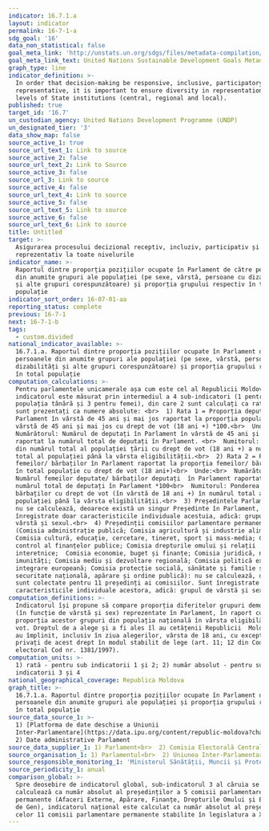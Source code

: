 ```yaml
---
indicator: 16.7.1.a
layout: indicator
permalink: 16-7-1-a
sdg_goal: '16'
data_non_statistical: false
goal_meta_link: 'http://unstats.un.org/sdgs/files/metadata-compilation/Metadata-Goal-16.pdf'
goal_meta_link_text: United Nations Sustainable Development Goals Metadata (PDF 4.0 MB)
graph_type: line
indicator_definition: >-
  In order that decision-making be responsive, inclusive, participatory and
  representative, it is important to ensure diversity in representation at all
  levels of State institutions (central, regional and local).
published: true
target_id: '16.7'
un_custodian_agency: United Nations Development Programme (UNDP)
un_designated_tier: '3'
data_show_map: false
source_active_1: true
source_url_text_1: Link to source
source_active_2: false
source_url_text_2: Link to Source
source_active_3: false
source_url_3: Link to source
source_active_4: false
source_url_text_4: Link to source
source_active_5: false
source_url_text_5: Link to source
source_active_6: false
source_url_text_6: Link to source
title: Untitled
target: >-
  Asigurarea procesului decizional receptiv, incluziv, participativ și
  reprezentativ la toate nivelurile
indicator_name: >-
  Raportul dintre proporția pozițiilor ocupate în Parlament de către persoanele
  din anumite grupuri ale populației (pe sexe, vârstă, persoane cu dizabilități
  și alte grupuri corespunzătoare) și proporția grupului respectiv în total
  populație
indicator_sort_order: 16-07-01-aa
reporting_status: complete
previous: 16-7-1
next: 16-7-1-b
tags:
  - custom.divided
national_indicator_available: >-
  16.7.1.a. Raportul dintre proporția pozițiilor ocupate în Parlament de către
  persoanele din anumite grupuri ale populației (pe sexe, vârstă, persoane cu
  dizabilități și alte grupuri corespunzătoare) și proporția grupului respectiv
  în total populație
computation_calculations: >-
  Pentru parlamentele unicamerale așa cum este cel al Republicii Moldova,
  indicatorul este măsurat prin intermediul a 4 sub-indicatori (1 pentru
  populația tânără și 3 pentru femei), din care 2 sunt calculați ca rate, iar 2
  sunt prezentați ca numere absolute: <br>  1) Rata 1 = Proporția deputaților în
  Parlament în vârstă de 45 ani și mai jos raportat la proporția populației în
  vârstă de 45 ani și mai jos cu drept de vot (18 ani +) *100.<br>  Unde:<br> 
  Numărătorul: Numărul de deputați în Parlament în vârstă de 45 ani și mai jos
  raportat la numărul total de deputați în Parlament. <br>  Numitorul: Scăderea
  din numărul total al populației țării cu drept de vot (18 ani +) a numărului
  total al populației până la vârsta eligibilității.<br>  2) Rata 2 = Proporția
  femeilor/ bărbaților în Parlament raportat la proporția femeilor/ bărbaților
  în total populație cu drept de vot (18 ani+)<br>  Unde:<br>  Numărătorul:
  Numărul femeilor deputate/ bărbaților deputați  în Parlament raportat la
  numărul total de deputați în Parlament *100<br>  Numitorul: Ponderea femeilor/
  bărbaților cu drept de vot (în vârstă de 18 ani +) în numărul total al
  populației până la vârsta eligibilității.<br>  3) Președintele Parlamentului:
  nu se calculează, deoarece există un singur Președinte în Parlament, fiind
  înregistrate doar caracteristicile individuale acestuia, adică: grupul de
  vârstă și sexul.<br>  4) Președinții comisiilor parlamentare permanente
  (Comisia administrație publică; Comisia agricultură și industrie alimentară;
  Comisia cultură, educație, cercetare, tineret, sport și mass-media; Comisia de
  control al finanțelor publice; Comisia drepturile omului și relații
  interetnice;  Comisia economie, buget și finanțe; Comisia juridică, numiri și
  imunități; Comisia mediu și dezvoltare regională; Comisia politică externă și
  integrare europeană; Comisia protecție socială, sănătate și familie și Comisia
  securitate națională, apărare și ordine publică): nu se calculează, deoarece
  sunt colectate pentru 11 președinți ai comisiilor. Sunt înregistrate doar
  caracteristicile individuale acestora, adică: grupul de vârstă și sexul.
computation_definitions: >-
  Indicatorul își propune să compare proporția diferitelor grupuri demografice
  (în funcție de vârstă și sex) reprezentate în Parlament, în raport cu
  proporția acestor grupuri din populația națională în vârsta eligibilă pentru
  vot. Dreptul de a alege și a fi ales îl au cetățenii Republicii  Moldova care
  au împlinit, inclusiv în ziua alegerilor, vârsta de 18 ani, cu excepția celor
  privați de acest drept în modul stabilit de lege (art. 11; 12 din Codul
  electoral Cod nr. 1381/1997).
computation_units: >-
  1) rată - pentru sub indicatorii 1 și 2; 2) număr absolut - pentru sub
  indicatorii 3 și 4
national_geographical_coverage: Republica Moldova
graph_title: >-
  16.7.1.a. Raportul dintre proporția pozițiilor ocupate în Parlament de către
  persoanele din anumite grupuri ale populației și proporția grupului respectiv
  în total populație
source_data_source_1: >-
  1) [Platforma de date deschise a Uniunii
  Inter-Parlamentare](https://data.ipu.org/content/republic-moldova?chamber_id=13501)<br> 
  2) Date administrative Parlament
source_data_supplier_1: 1) Parlament<br>  2) Comisia Electorală Centrală
source_organisation_1: 1) Parlamentul<br>  2) Uniunea Inter-Parlamentară
source_responsible_monitoring_1: 'Ministerul Sănătății, Muncii și Protecției Sociale'
source_periodicity_1: anual
comparison_global: >-
  Spre deosebire de indicatorul global, sub-indicatorul 3 al căruia se
  calculează ca număr absolut al președinților a 5 comisii parlamentare
  permanente (Afaceri Externe, Apărare, Finanțe, Drepturile Omului și Egalitate
  de Gen), indicatorul național este calculat ca număr absolut al președinților
  celor 11 comisii parlamentare permanente stabilite în legislatura a X-a.
---
```

